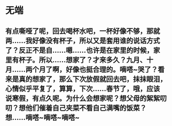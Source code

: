# 无端
## 有点嘶哑了呢，回去喝杯水吧，一杯好像不够，那就两……我好像没有杯子，所以又是套用谁的说话方式了？反正不是自……嗯……也许是在家里的时候，家里有杯子。所以……想家了？才来多久？九月、十月……两个月了啊，好像也挺合理的。嘀嗒\~哭了？看来是真的想家了，那么下次放假就回去吧，抹抹眼泪，心情似乎平复了，算算，下次……春节了，哦，应该说寒假，有点久呢。为什么会想家呢？想父母的絮絮叨叨？想他们催着自己夹菜不看自己满嘴的饭菜？想……嘀嗒~嘀嗒~嘀嗒~
